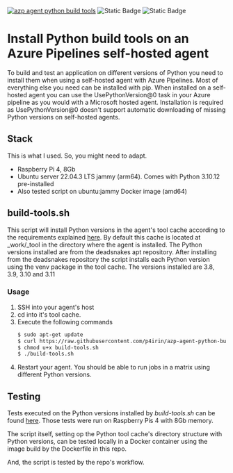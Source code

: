[![azp agent python build tools](https://github.com/p4irin/azp-agent-python-build-tools/actions/workflows/main.yml/badge.svg)](https://github.com/p4irin/azp-agent-python-build-tools/actions/workflows/main.yml)
![Static Badge](https://img.shields.io/badge/Raspberry_Pi-4B_8GB-red?logo=raspberrypi&logoColor=red)
![Static Badge](https://img.shields.io/badge/Ubuntu-22.04_LTS-orange?logo=ubuntu)


# Install Python build tools on an Azure Pipelines self-hosted agent

To build and test an application on different versions of Python you need to install them when using a self-hosted agent with Azure Pipelines. Most of everything else you need can be installed with pip.
When installed on a self-hosted agent you can use the UsePythonVersion@0 task in your Azure pipeline as you would with a Microsoft hosted agent. Installation is required as UsePythonVersion@0 doesn't support automatic downloading of missing Python versions on self-hosted agents.

## Stack

This is what I used. So, you might need to adapt.

* Raspberry Pi 4, 8Gb
* Ubuntu server 22.04.3 LTS jammy (arm64).
  Comes with Python 3.10.12 pre-installed
* Also tested script on ubuntu:jammy Docker image (amd64)

## build-tools.sh

This script will install Python versions in the agent's tool cache according to the requirements explained [here](https://learn.microsoft.com/en-us/azure/devops/pipelines/tasks/reference/use-python-version-v0?view=azure-pipelines&viewFallbackFrom=azure-devops#how-can-i-configure-a-self-hosted-agent-to-use-this-task:~:text=How%20can%20I%20configure%20a%20self%2Dhosted%20agent%20to%20use%20this%20task%3F). By default this cache is located at _work/_tool in the directory where the agent is installed. The Python versions installed are from the deadsnakes apt repository. After installing from the deadsnakes repository the script installs each Python version using the venv package in the tool cache. The versions installed are 3.8, 3.9, 3.10 and 3.11

### Usage

1. SSH into your agent's host
1. cd into it's tool cache. 
1. Execute the following commands
   ```bash
   $ sudo apt-get update
   $ curl https://raw.githubusercontent.com/p4irin/azp-agent-python-build-tools/main/build-tools.sh > build-tools.sh
   $ chmod u+x build-tools.sh
   $ ./build-tools.sh
   ```
1. Restart your agent. You should be able to run jobs in a matrix using different Python versions.

## Testing

Tests executed on the Python versions installed by _build-tools.sh_ can be found [here](https://dev.azure.com/p4irin/playground/_git/test_raspberry_pi_hosted_agent). Those tests were run on Raspberry Pis 4 with 8Gb memory.

The script itself, setting op the Python tool cache's directory structure with Python versions, can be tested locally in a Docker container using the image build by the Dockerfile in this repo.

And, the script is tested by the repo's workflow.
